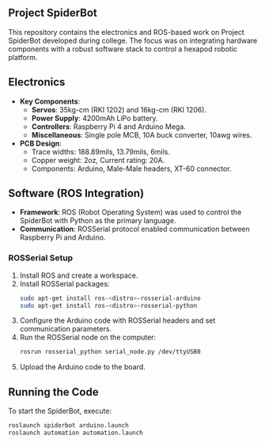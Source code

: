 ## Project SpiderBot

This repository contains the electronics and ROS-based work on Project SpiderBot developed during college. The focus was on integrating hardware components with a robust software stack to control a hexapod robotic platform.

## Electronics

- **Key Components**:
  - **Servos**: 35kg-cm (RKI 1202) and 16kg-cm (RKI 1206).
  - **Power Supply**: 4200mAh LiPo battery.
  - **Controllers**: Raspberry Pi 4 and Arduino Mega.
  - **Miscellaneous**: Single pole MCB, 10A buck converter, 10awg wires.
- **PCB Design**:
  - Trace widths: 188.89mils, 13.79mils, 6mils.
  - Copper weight: 2oz, Current rating: 20A.
  - Components: Arduino, Male-Male headers, XT-60 connector.

## Software (ROS Integration)

- **Framework**: ROS (Robot Operating System) was used to control the SpiderBot with Python as the primary language.
- **Communication**: ROSSerial protocol enabled communication between Raspberry Pi and Arduino.

### ROSSerial Setup

1. Install ROS and create a workspace.
2. Install ROSSerial packages:
   ```bash
   sudo apt-get install ros-<distro>-rosserial-arduino
   sudo apt-get install ros-<distro>-rosserial-python
   ```
3. Configure the Arduino code with ROSSerial headers and set communication parameters.
4. Run the ROSSerial node on the computer:
   ```bash
   rosrun rosserial_python serial_node.py /dev/ttyUSB0
   ```
5. Upload the Arduino code to the board.

## Running the Code

To start the SpiderBot, execute:

```bash
roslaunch spiderbot arduino.launch
roslaunch automation automation.launch
```
